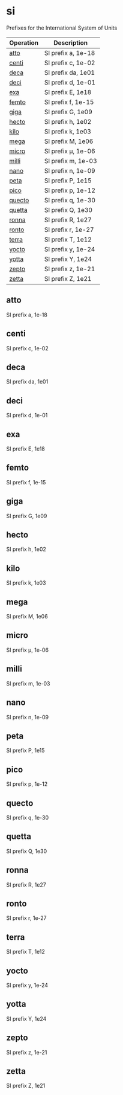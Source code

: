 <!-- Document generated by "gen-doc"; DO NOT EDIT -->

# si

Prefixes for the International System of Units

| Operation         | Description
|-------------------|---------------
| [atto](#atto)     | SI prefix a, 1e-18
| [centi](#centi)   | SI prefix c, 1e-02
| [deca](#deca)     | SI prefix da, 1e01
| [deci](#deci)     | SI prefix d, 1e-01
| [exa](#exa)       | SI prefix E, 1e18
| [femto](#femto)   | SI prefix f, 1e-15
| [giga](#giga)     | SI prefix G, 1e09
| [hecto](#hecto)   | SI prefix h, 1e02
| [kilo](#kilo)     | SI prefix k, 1e03
| [mega](#mega)     | SI prefix M, 1e06
| [micro](#micro)   | SI prefix μ, 1e-06
| [milli](#milli)   | SI prefix m, 1e-03
| [nano](#nano)     | SI prefix n, 1e-09
| [peta](#peta)     | SI prefix P, 1e15
| [pico](#pico)     | SI prefix p, 1e-12
| [quecto](#quecto) | SI prefix q, 1e-30
| [quetta](#quetta) | SI prefix Q, 1e30
| [ronna](#ronna)   | SI prefix R, 1e27
| [ronto](#ronto)   | SI prefix r, 1e-27
| [terra](#terra)   | SI prefix T, 1e12
| [yocto](#yocto)   | SI prefix y, 1e-24
| [yotta](#yotta)   | SI prefix Y, 1e24
| [zepto](#zepto)   | SI prefix z, 1e-21
| [zetta](#zetta)   | SI prefix Z, 1e21


## atto

SI prefix a, 1e-18



## centi

SI prefix c, 1e-02



## deca

SI prefix da, 1e01



## deci

SI prefix d, 1e-01



## exa

SI prefix E, 1e18



## femto

SI prefix f, 1e-15



## giga

SI prefix G, 1e09



## hecto

SI prefix h, 1e02



## kilo

SI prefix k, 1e03



## mega

SI prefix M, 1e06



## micro

SI prefix μ, 1e-06



## milli

SI prefix m, 1e-03



## nano

SI prefix n, 1e-09



## peta

SI prefix P, 1e15



## pico

SI prefix p, 1e-12



## quecto

SI prefix q, 1e-30



## quetta

SI prefix Q, 1e30



## ronna

SI prefix R, 1e27



## ronto

SI prefix r, 1e-27



## terra

SI prefix T, 1e12



## yocto

SI prefix y, 1e-24



## yotta

SI prefix Y, 1e24



## zepto

SI prefix z, 1e-21



## zetta

SI prefix Z, 1e21


